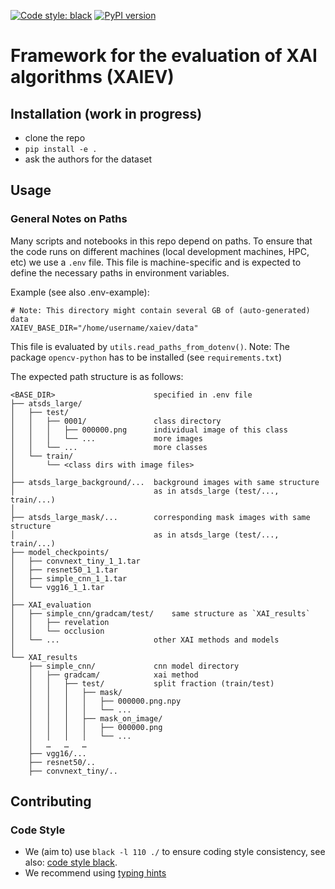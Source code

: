 [![Code style: black](https://img.shields.io/badge/code%20style-black-000000.svg)](https://github.com/psf/black)
[![PyPI version](https://badge.fury.io/py/xaiev.svg)](https://pypi.org/project/xaiev/)

# Framework for the evaluation of XAI algorithms (XAIEV)

## Installation (work in progress)

- clone the repo
- `pip install -e .`
- ask the authors for the dataset


## Usage

### General Notes on Paths

Many scripts and notebooks in this repo depend on paths. To ensure that the code runs on different machines (local development machines, HPC, etc) we use a `.env` file. This file is machine-specific and is expected to define the necessary paths in environment variables.

Example (see also .env-example):

```.env
# Note: This directory might contain several GB of (auto-generated) data
XAIEV_BASE_DIR="/home/username/xaiev/data"
```

This file is evaluated by `utils.read_paths_from_dotenv()`. Note: The package `opencv-python` has to be installed (see `requirements.txt`)


The expected path structure is as follows:

```
<BASE_DIR>                      specified in .env file
├── atsds_large/
│   ├── test/
│   │   ├── 0001/               class directory
│   │   │   ├── 000000.png      individual image of this class
│   │   │   └── ...             more images
│   │   └── ...                 more classes
│   └── train/
│       └── <class dirs with image files>
│
├── atsds_large_background/...  background images with same structure
│                               as in atsds_large (test/..., train/...)
│
├── atsds_large_mask/...        corresponding mask images with same structure
│                               as in atsds_large (test/..., train/...)
├── model_checkpoints/
│   ├── convnext_tiny_1_1.tar
│   ├── resnet50_1_1.tar
│   ├── simple_cnn_1_1.tar
│   └── vgg16_1_1.tar
│
├── XAI_evaluation
│   ├── simple_cnn/gradcam/test/    same structure as `XAI_results`
│   │   ├── revelation
│   │   └── occlusion
│   └── ...                     other XAI methods and models
│
└── XAI_results
    ├── simple_cnn/             cnn model directory
    │   ├── gradcam/            xai method
    │   │   ├── test/           split fraction (train/test)
    │   │   │   ├── mask/
    │   │   │   │   ├── 000000.png.npy
    │   │   │   │   └── ...
    │   │   │   ├── mask_on_image/
    │   │   │   │   ├── 000000.png
    │   │   │   │   └── ...
    │   …   …   …
    ├── vgg16/...
    ├── resnet50/..
    ├── convnext_tiny/..
```


## Contributing

### Code Style

- We (aim to) use `black -l 110 ./` to ensure coding style consistency, see also: [code style black](https://github.com/psf/black).
- We recommend using [typing hints](https://mypy.readthedocs.io/en/stable/cheat_sheet_py3.html)
